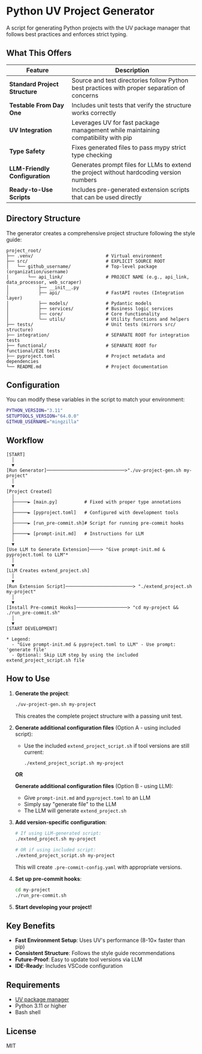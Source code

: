 # Python UV Project Generator

A script for generating Python projects with the UV package manager that follows best practices and enforces strict typing.

## What This Offers

| Feature | Description |
|---------|-------------|
| **Standard Project Structure** | Source and test directories follow Python best practices with proper separation of concerns |
| **Testable From Day One** | Includes unit tests that verify the structure works correctly |
| **UV Integration** | Leverages UV for fast package management while maintaining compatibility with pip |
| **Type Safety** | Fixes generated files to pass mypy strict type checking |
| **LLM-Friendly Configuration** | Generates prompt files for LLMs to extend the project without hardcoding version numbers |
| **Ready-to-Use Scripts** | Includes pre-generated extension scripts that can be used directly |

## Directory Structure

The generator creates a comprehensive project structure following the style guide:

```
project_root/
├── .venv/                           # Virtual environment
├── src/                             # EXPLICIT SOURCE ROOT
│   └── github_username/             # Top-level package (organization/username)
│       └── api_link/                # PROJECT NAME (e.g., api_link, data_processor, web_scraper)
│           ├── __init__.py
│           ├── api/                 # FastAPI routes (Integration layer)
│           ├── models/              # Pydantic models
│           ├── services/            # Business logic services
│           ├── core/                # Core functionality
│           └── utils/               # Utility functions and helpers
├── tests/                           # Unit tests (mirrors src/ structure)
├── integration/                     # SEPARATE ROOT for integration tests
├── functional/                      # SEPARATE ROOT for functional/E2E tests
├── pyproject.toml                   # Project metadata and dependencies
└── README.md                        # Project documentation
```

## Configuration

You can modify these variables in the script to match your environment:

```bash
PYTHON_VERSION="3.11"
SETUPTOOLS_VERSION="64.0.0"
GITHUB_USERNAME="mingzilla"
```

## Workflow

```
[START]
  │
  ▼
[Run Generator]─────────────────────────────>"./uv-project-gen.sh my-project"
  │
  ▼
[Project Created]
  │
  ├─────► [main.py]          # Fixed with proper type annotations
  │
  ├─────► [pyproject.toml]   # Configured with development tools
  │
  ├─────► [run_pre-commit.sh]# Script for running pre-commit hooks
  │
  ├─────► [prompt-init.md]   # Instructions for LLM
  │
  ▼
[Use LLM to Generate Extension]────> "Give prompt-init.md & pyproject.toml to LLM"*
  │
  ▼
[LLM Creates extend_project.sh]
  │
  ▼
[Run Extension Script]─────────────────────────> "./extend_project.sh my-project"
  │
  ▼
[Install Pre-commit Hooks]───────────────────> "cd my-project && ./run_pre-commit.sh"
  │
  ▼
[START DEVELOPMENT]

* Legend:
  - "Give prompt-init.md & pyproject.toml to LLM" - Use prompt: 'generate file'
  - Optional: Skip LLM step by using the included extend_project_script.sh file
```

## How to Use

1. **Generate the project**:
   ```bash
   ./uv-project-gen.sh my-project
   ```
   This creates the complete project structure with a passing unit test.

2. **Generate additional configuration files** (Option A - using included script):
   - Use the included `extend_project_script.sh` if tool versions are still current:
     ```bash
     ./extend_project_script.sh my-project
     ```

   **OR**

   **Generate additional configuration files** (Option B - using LLM):
   - Give `prompt-init.md` and `pyproject.toml` to an LLM
   - Simply say "generate file" to the LLM
   - The LLM will generate `extend_project.sh`

3. **Add version-specific configuration**:
   ```bash
   # If using LLM-generated script:
   ./extend_project.sh my-project

   # OR if using included script:
   ./extend_project_script.sh my-project
   ```
   This will create `.pre-commit-config.yaml` with appropriate versions.

4. **Set up pre-commit hooks**:
   ```bash
   cd my-project
   ./run_pre-commit.sh
   ```

5. **Start developing your project!**

## Key Benefits

- **Fast Environment Setup**: Uses UV's performance (8-10× faster than pip)
- **Consistent Structure**: Follows the style guide recommendations
- **Future-Proof**: Easy to update tool versions via LLM
- **IDE-Ready**: Includes VSCode configuration

## Requirements

- [UV package manager](https://github.com/astral-sh/uv)
- Python 3.11 or higher
- Bash shell

## License

MIT

